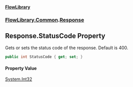 #### [FlowLibrary](FlowLibrary.md 'FlowLibrary')
### [FlowLibrary.Common](FlowLibrary.Common.md 'FlowLibrary.Common').[Response](Response.md 'FlowLibrary.Common.Response')

## Response.StatusCode Property

Gets or sets the status code of the response. Default is 400.

```csharp
public int StatusCode { get; set; }
```

#### Property Value
[System.Int32](https://docs.microsoft.com/en-us/dotnet/api/System.Int32 'System.Int32')